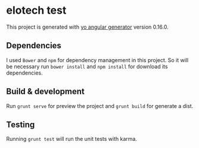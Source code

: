 # elotech test

This project is generated with [yo angular generator](https://github.com/yeoman/generator-angular)
version 0.16.0.

## Dependencies

I used `Bower` and `npm` for dependency management in this project. So it will be necessary run `bower install` and `npm install` for download its dependencies.

## Build & development

Run `grunt serve` for preview the project and `grunt build` for generate a dist.

## Testing

Running `grunt test` will run the unit tests with karma.
